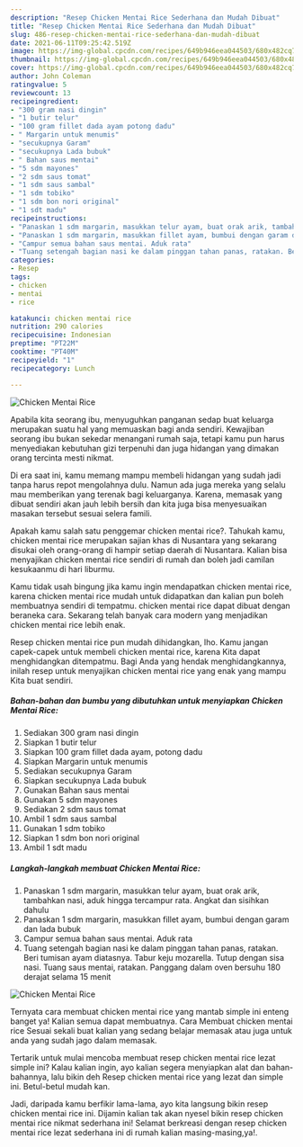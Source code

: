 ```yaml
---
description: "Resep Chicken Mentai Rice Sederhana dan Mudah Dibuat"
title: "Resep Chicken Mentai Rice Sederhana dan Mudah Dibuat"
slug: 486-resep-chicken-mentai-rice-sederhana-dan-mudah-dibuat
date: 2021-06-11T09:25:42.519Z
image: https://img-global.cpcdn.com/recipes/649b946eea044503/680x482cq70/chicken-mentai-rice-foto-resep-utama.jpg
thumbnail: https://img-global.cpcdn.com/recipes/649b946eea044503/680x482cq70/chicken-mentai-rice-foto-resep-utama.jpg
cover: https://img-global.cpcdn.com/recipes/649b946eea044503/680x482cq70/chicken-mentai-rice-foto-resep-utama.jpg
author: John Coleman
ratingvalue: 5
reviewcount: 13
recipeingredient:
- "300 gram nasi dingin"
- "1 butir telur"
- "100 gram fillet dada ayam potong dadu"
- " Margarin untuk menumis"
- "secukupnya Garam"
- "secukupnya Lada bubuk"
- " Bahan saus mentai"
- "5 sdm mayones"
- "2 sdm saus tomat"
- "1 sdm saus sambal"
- "1 sdm tobiko"
- "1 sdm bon nori original"
- "1 sdt madu"
recipeinstructions:
- "Panaskan 1 sdm margarin, masukkan telur ayam, buat orak arik, tambahkan nasi, aduk hingga tercampur rata. Angkat dan sisihkan dahulu"
- "Panaskan 1 sdm margarin, masukkan fillet ayam, bumbui dengan garam dan lada bubuk"
- "Campur semua bahan saus mentai. Aduk rata"
- "Tuang setengah bagian nasi ke dalam pinggan tahan panas, ratakan. Beri tumisan ayam diatasnya. Tabur keju mozarella. Tutup dengan sisa nasi. Tuang saus mentai, ratakan. Panggang dalam oven bersuhu 180 derajat selama 15 menit"
categories:
- Resep
tags:
- chicken
- mentai
- rice

katakunci: chicken mentai rice 
nutrition: 290 calories
recipecuisine: Indonesian
preptime: "PT22M"
cooktime: "PT40M"
recipeyield: "1"
recipecategory: Lunch

---
```



![Chicken Mentai Rice](https://img-global.cpcdn.com/recipes/649b946eea044503/680x482cq70/chicken-mentai-rice-foto-resep-utama.jpg)

Apabila kita seorang ibu, menyuguhkan panganan sedap buat keluarga merupakan suatu hal yang memuaskan bagi anda sendiri. Kewajiban seorang ibu bukan sekedar menangani rumah saja, tetapi kamu pun harus menyediakan kebutuhan gizi terpenuhi dan juga hidangan yang dimakan orang tercinta mesti nikmat.

Di era  saat ini, kamu memang mampu membeli hidangan yang sudah jadi tanpa harus repot mengolahnya dulu. Namun ada juga mereka yang selalu mau memberikan yang terenak bagi keluarganya. Karena, memasak yang dibuat sendiri akan jauh lebih bersih dan kita juga bisa menyesuaikan masakan tersebut sesuai selera famili. 



Apakah kamu salah satu penggemar chicken mentai rice?. Tahukah kamu, chicken mentai rice merupakan sajian khas di Nusantara yang sekarang disukai oleh orang-orang di hampir setiap daerah di Nusantara. Kalian bisa menyajikan chicken mentai rice sendiri di rumah dan boleh jadi camilan kesukaanmu di hari liburmu.

Kamu tidak usah bingung jika kamu ingin mendapatkan chicken mentai rice, karena chicken mentai rice mudah untuk didapatkan dan kalian pun boleh membuatnya sendiri di tempatmu. chicken mentai rice dapat dibuat dengan beraneka cara. Sekarang telah banyak cara modern yang menjadikan chicken mentai rice lebih enak.

Resep chicken mentai rice pun mudah dihidangkan, lho. Kamu jangan capek-capek untuk membeli chicken mentai rice, karena Kita dapat menghidangkan ditempatmu. Bagi Anda yang hendak menghidangkannya, inilah resep untuk menyajikan chicken mentai rice yang enak yang mampu Kita buat sendiri.

<!--inarticleads1-->

##### Bahan-bahan dan bumbu yang dibutuhkan untuk menyiapkan Chicken Mentai Rice:

1. Sediakan 300 gram nasi dingin
1. Siapkan 1 butir telur
1. Siapkan 100 gram fillet dada ayam, potong dadu
1. Siapkan  Margarin untuk menumis
1. Sediakan secukupnya Garam
1. Siapkan secukupnya Lada bubuk
1. Gunakan  Bahan saus mentai
1. Gunakan 5 sdm mayones
1. Sediakan 2 sdm saus tomat
1. Ambil 1 sdm saus sambal
1. Gunakan 1 sdm tobiko
1. Siapkan 1 sdm bon nori original
1. Ambil 1 sdt madu




<!--inarticleads2-->

##### Langkah-langkah membuat Chicken Mentai Rice:

1. Panaskan 1 sdm margarin, masukkan telur ayam, buat orak arik, tambahkan nasi, aduk hingga tercampur rata. Angkat dan sisihkan dahulu
1. Panaskan 1 sdm margarin, masukkan fillet ayam, bumbui dengan garam dan lada bubuk
1. Campur semua bahan saus mentai. Aduk rata
1. Tuang setengah bagian nasi ke dalam pinggan tahan panas, ratakan. Beri tumisan ayam diatasnya. Tabur keju mozarella. Tutup dengan sisa nasi. Tuang saus mentai, ratakan. Panggang dalam oven bersuhu 180 derajat selama 15 menit
<img src="//assets-global.cpcdn.com/assets/icons/button_play-2c75c40dde080a61004c1f40b05d8f140eaff45d7e9e6481dc71c63d2e7c4909.png" alt="Chicken Mentai Rice">



Ternyata cara membuat chicken mentai rice yang mantab simple ini enteng banget ya! Kalian semua dapat membuatnya. Cara Membuat chicken mentai rice Sesuai sekali buat kalian yang sedang belajar memasak atau juga untuk anda yang sudah jago dalam memasak.

Tertarik untuk mulai mencoba membuat resep chicken mentai rice lezat simple ini? Kalau kalian ingin, ayo kalian segera menyiapkan alat dan bahan-bahannya, lalu bikin deh Resep chicken mentai rice yang lezat dan simple ini. Betul-betul mudah kan. 

Jadi, daripada kamu berfikir lama-lama, ayo kita langsung bikin resep chicken mentai rice ini. Dijamin kalian tak akan nyesel bikin resep chicken mentai rice nikmat sederhana ini! Selamat berkreasi dengan resep chicken mentai rice lezat sederhana ini di rumah kalian masing-masing,ya!.

